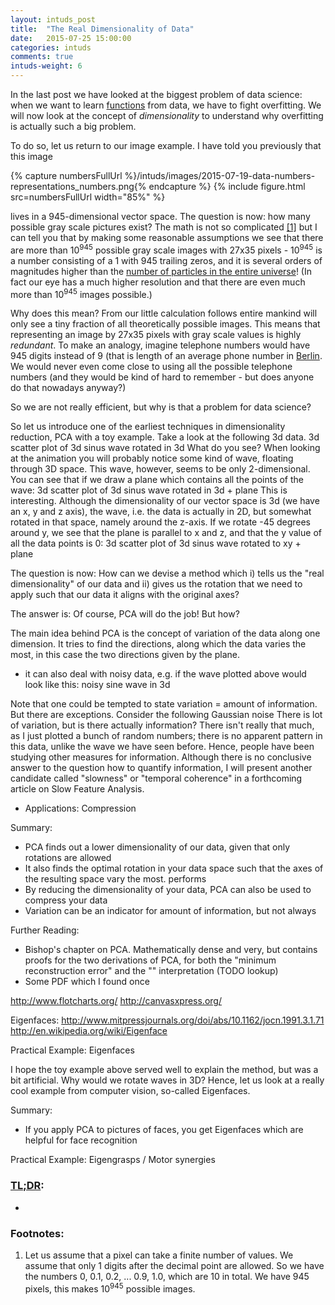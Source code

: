 ```yaml
---
layout: intuds_post
title:  "The Real Dimensionality of Data"
date:   2015-07-25 15:00:00
categories: intuds
comments: true
intuds-weight: 6
---
```


<!-- 
2 challenges of machine learning
 - Over- and underfitting
 - Real Dim of Data
 - No free lunch

Remedies:
 Finding the Right Priors
 -->

In the last post we have looked at the biggest problem of data science: when we want to learn [functions](/intuds/2015/07/20/functions.html) from data, we have to fight overfitting. We will now look at the concept of *dimensionality* to understand why overfitting is actually such a big problem.

To do so, let us return to our image example. I have told you previously that this image

{% capture numbersFullUrl %}/intuds/images/2015-07-19-data-numbers-representations_numbers.png{% endcapture %}
{% include figure.html src=numbersFullUrl width="85%" %}

lives in a 945-dimensional vector space. The question is now: how many possible gray scale pictures exist? The math is not so complicated [[1]](#[1]) but I can tell you that by making some reasonable assumptions we see that there are more than 10<sup>945</sup> possible gray scale images with 27x35 pixels - 10<sup>945</sup> is a number consisting of a 1 with 945 trailing zeros, and it is several orders of magnitudes higher than the [number of particles in the entire universe](http://www.quora.com/How-many-particles-are-there-in-the-universe)! (In fact our eye has a much higher resolution and that there are even much more than 10<sup>945</sup> images possible.)

Why does this mean? From our little calculation follows entire mankind will only see a tiny fraction of all theoretically possible images. This means that representing an image by 27x35 pixels with gray scale values is highly *redundant*. To make an analogy, imagine telephone numbers would have 945 digits instead of 9 (that is length of an average phone number in [Berlin](http://www.berlin.de). We would never even come close to using all the possible telephone numbers (and they would be kind of hard to remember - but does anyone do that nowadays anyway?)

So we are not really efficient, but why is that a problem for data science?

So let us introduce one of the earliest techniques in dimensionality reduction, PCA with a toy example. Take a look at the following 3d data.
     3d scatter plot of 3d sinus wave rotated in 3d
What do you see? When looking at the animation you will probably notice some kind of wave, floating through 3D space. This wave, however, seems to be only 2-dimensional. You can see that if we draw a plane which contains all the points of the wave:
     3d scatter plot of 3d sinus wave rotated in 3d + plane
This is interesting. Although the dimensionality of our vector space is 3d (we have an x, y and z axis), the wave, i.e. the data is actually in 2D, but somewhat rotated in that space, namely around the z-axis. If we rotate -45 degrees around y, we see that the plane is parallel to x and z, and that the y value of all the data points is 0:
     3d scatter plot of 3d sinus wave rotated to xy + plane

The question is now: How can we devise a method which i) tells us the "real dimensionality" of our data and ii) gives us the rotation that we need to apply such that our data it aligns with the original axes?

The answer is: Of course, PCA will do the job! But how?

The main idea behind PCA is the concept of variation of the data along one dimension. It tries to find the directions, along which the data varies the most, in this case the two directions given by the plane.

- it can also deal with noisy data, e.g. if the wave plotted above would look like this:
     noisy sine wave in 3d

Note that one could be tempted to state variation = amount of information. But there are exceptions. Consider the following 
     Gaussian noise
There is lot of variation, but is there actually information? There isn't really that much, as I just plotted a bunch of random numbers; there is no apparent pattern in this data, unlike the wave we have seen before. Hence, people have been studying other measures for information. Although there is no conclusive answer to the question how to quantify information, I will present another candidate called "slowness" or "temporal coherence" in a forthcoming article on Slow Feature Analysis.

- Applications: Compression

Summary:
- PCA finds out a lower dimensionality of our data, given that only rotations are allowed
- It also finds the optimal rotation in your data space such that the axes of the resulting space vary the most.
performs 
- By reducing the dimensionality of your data, PCA can also be used to compress your data
- Variation can be an indicator for amount of information, but not always


Further Reading:
- Bishop's chapter on PCA. Mathematically dense and very, but contains proofs for the two derivations of PCA, for both the "minimum reconstruction error" and the "" interpretation (TODO lookup) 
- Some PDF which I found once


http://www.flotcharts.org/
http://canvasxpress.org/

Eigenfaces:  http://www.mitpressjournals.org/doi/abs/10.1162/jocn.1991.3.1.71
http://en.wikipedia.org/wiki/Eigenface


Practical Example: Eigenfaces

I hope the toy example above served well to explain the method, but was a bit artificial. Why would we rotate waves in 3D? Hence, let us look at a really cool example from computer vision, so-called Eigenfaces. 

Summary:
- If you apply PCA to pictures of faces, you get Eigenfaces which are helpful for face recognition

Practical Example: Eigengrasps / Motor synergies






### [TL;DR](http://de.urbandictionary.com/define.php?term=tl%3Bdr):
- 

### <a name="further"></a>Footnotes:
1. <a name="[1]"></a>Let us assume that a pixel can take a finite number of values. We assume that only 1 digits after the decimal point are allowed. So we have the numbers 0, 0.1, 0.2, ... 0.9, 1.0, which are 10 in total. We have 945 pixels, this makes 10<sup>945</sup> possible images. 


